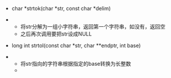+ char *strtok(char *str, const char *delim)
+ + 将str分解为一组小字符串，返回第一个字符串，如没有，返回空
  + 之后再次调用要把str设成NULL

+ long int strtol(const char *str, char **endptr, int base)
+ + 将str指向的字符串根据指定的base转换为长整数
  + 